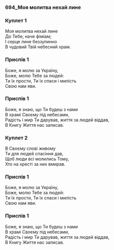 ### 694_Моя молитва нехай лине
### Куплет 1
Моя молитва нехай лине <br/>До Тебе, наче фіміам;<br/>І серце лине беззупинно <br/>В чудовий Твій небесний храм.
### Приспів 1
Боже, я молю за Україну, <br/>Боже, молю Тебе за людей:<br/>Ти їх прости, Ти їх спаси і милість <br/>Свою нам яви.
### Приспів 1
Боже, я знаю, що Ти будеш з нами <br/>В храмі Своєму під небесами,<br/>Радість і мир Ти дарував, життя за людей віддав,<br/>В Книгу Життя нас записав.
### Куплет 2
В Своєму слові живому <br/>Ти для людей спасіння дав,<br/>Щоб люди всі молились Тому, <br/>Хто на хресті за них вмирав.
### Приспів 1
Боже, я молю за Україну, <br/>Боже, молю Тебе за людей:<br/>Ти їх прости, Ти їх спаси і милість <br/>Свою нам яви.
### Приспів 1
Боже, я знаю, що Ти будеш з нами <br/>В храмі Своєму під небесами,<br/>Радість і мир Ти дарував, життя за людей віддав,<br/>В Книгу Життя нас записав.
